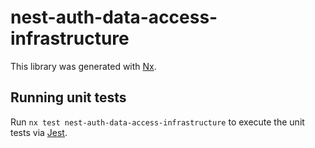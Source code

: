 # nest-auth-data-access-infrastructure

This library was generated with [Nx](https://nx.dev).

## Running unit tests

Run `nx test nest-auth-data-access-infrastructure` to execute the unit tests via [Jest](https://jestjs.io).
